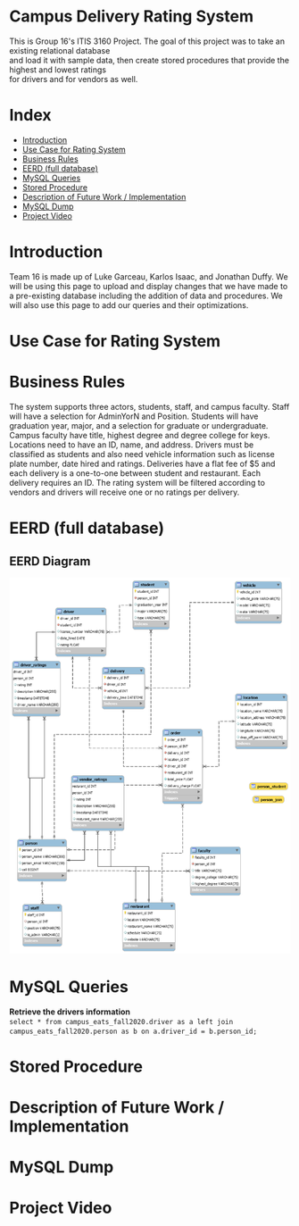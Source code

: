 # Campus Delivery Rating System  
This is Group 16's ITIS 3160 Project. The goal of this project was to take an existing relational database  
and load it with sample data, then create stored procedures that provide the highest and lowest ratings  
for drivers and for vendors as well. 

# Index
* [Introduction](#introduction)  
* [Use Case for Rating System](#2)  
* [Business Rules](#3)  
* [EERD (full database)](#4)  
* [MySQL Queries](#5)  
* [Stored Procedure](#6)  
* [Description of Future Work / Implementation](#7)  
* [MySQL Dump](#8)  
* [Project Video](#9)  

# Introduction  
Team 16 is made up of Luke Garceau, Karlos Isaac, and Jonathan Duffy. We will be using this page to upload and
display changes that we have made to a pre-existing database including the addition of data and procedures.
We will also use this page to add our queries and their optimizations.

# Use Case for Rating System <a name="2"></a>

# Business Rules <a name="3"></a> 
The system supports three actors, students, staff, and campus faculty. Staff will have a selection for AdminYorN and Position.
Students will have graduation year, major, and a selection for graduate or undergraduate. Campus faculty have title, highest degree
and degree college for keys. Locations need to have an ID, name, and address. Drivers must be classified as students and also need vehicle
information such as license plate number, date hired and ratings. Deliveries have a flat fee of $5 and each delivery is a one-to-one
between student and restaurant. Each delivery requires an ID. The rating system will be filtered according to vendors and drivers will
receive one or no ratings per delivery.

# EERD (full database) <a name="4"></a> 

## EERD Diagram
![EERD Diagram](/imgs/eerd.png)

# MySQL Queries <a name="5"></a>  
__Retrieve the drivers information__  
`select * from campus_eats_fall2020.driver as a
left join campus_eats_fall2020.person as b on a.driver_id = b.person_id;`


# Stored Procedure <a name="6"></a> 

# Description of Future Work / Implementation <a name="7"></a> 

# MySQL Dump <a name="8"></a>  

# Project Video <a name="9"></a> 
